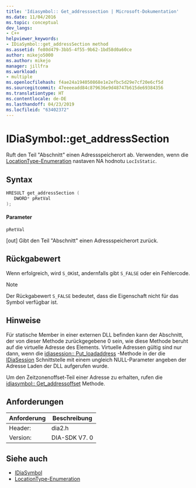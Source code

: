 ```yaml
---
title: 'Idiasymbol:: Get_addresssection | Microsoft-Dokumentation'
ms.date: 11/04/2016
ms.topic: conceptual
dev_langs:
- C++
helpviewer_keywords:
- IDiaSymbol::get_addressSection method
ms.assetid: fe80d479-3bb5-4f55-9b62-1bd58d0a60ce
author: mikejo5000
ms.author: mikejo
manager: jillfra
ms.workload:
- multiple
ms.openlocfilehash: f4ae24a194050868e1e2efbc5d29e7cf20e6cf5d
ms.sourcegitcommit: 47eeeeadd84c879636e9d48747b615de69384356
ms.translationtype: HT
ms.contentlocale: de-DE
ms.lasthandoff: 04/23/2019
ms.locfileid: "63402372"
---
```

# <a name="idiasymbolgetaddresssection"></a>IDiaSymbol::get_addressSection
Ruft den Teil "Abschnitt" einen Adressspeicherort ab. Verwenden, wenn die [LocationType-Enumeration](../../debugger/debug-interface-access/locationtype.md) nastaven NA hodnotu `LocIsStatic`.

## <a name="syntax"></a>Syntax

```C++
HRESULT get_addressSection ( 
   DWORD* pRetVal
);
```

#### <a name="parameters"></a>Parameter
 `pRetVal`

[out] Gibt den Teil "Abschnitt" einen Adressspeicherort zurück.

## <a name="return-value"></a>Rückgabewert
 Wenn erfolgreich, wird `S_OK`ist, andernfalls gibt `S_FALSE` oder ein Fehlercode.

> [!NOTE]
> Der Rückgabewert `S_FALSE` bedeutet, dass die Eigenschaft nicht für das Symbol verfügbar ist.

## <a name="remarks"></a>Hinweise
 Für statische Member in einer externen DLL befinden kann der Abschnitt, der von dieser Methode zurückgegebene 0 sein, wie diese Methode beruht auf die virtuelle Adresse des Elements. Virtuelle Adressen gültig sind nur dann, wenn die [idiasession:: Put_loadaddress](../../debugger/debug-interface-access/idiasession-put-loadaddress.md) -Methode in der die [IDiaSession](../../debugger/debug-interface-access/idiasession.md) Schnittstelle mit einem ungleich NULL-Parameter angeben der Adresse Laden der DLL aufgerufen wurde.

 Um den Zeitzonenoffset-Teil einer Adresse zu erhalten, rufen die [idiasymbol:: Get_addressoffset](../../debugger/debug-interface-access/idiasymbol-get-addressoffset.md) Methode.

## <a name="requirements"></a>Anforderungen

|Anforderung|Beschreibung|
|-----------------|-----------------|
|Header:|dia2.h|
|Version:|DIA-SDK V7. 0|

## <a name="see-also"></a>Siehe auch
- [IDiaSymbol](../../debugger/debug-interface-access/idiasymbol.md)
- [LocationType-Enumeration](../../debugger/debug-interface-access/locationtype.md)